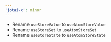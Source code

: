 ```yaml
---
'jotai-x': minor
---
```


- Rename `useStoreValue` to `useAtomStoreValue`
- Rename `useStoreSet` to `useAtomStoreSet`
- Rename `useStoreState` to `useAtomStoreState`
